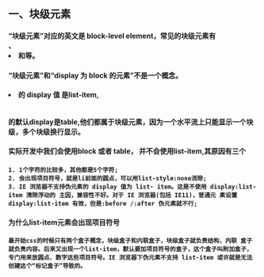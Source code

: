 ## 一、块级元素
      
#### “块级元素”对应的英文是 block-level element，常见的块级元素有<div>、<li>和<table>等。
#### “块级元素”和“display 为 block 的元素”不是一个概念。
#### <li>的 display 值 是list-item,<table>的默认display是table,他们都属于块级元素，因为一个水平流上只能显示一个块级，多个块级换行显示。

#### 实际开发中我们会使用block 或者 table， 并不会使用list-item,其原因有三个
    1. 1个字符的比较多，其他都是5个字符;
    2. 会出现项目符号，就是li前面的圆点，可以用list-style:none消除;
    3. IE 浏览器不支持伪元素的 display 值为 list- item。这是不使用 display:list-item 清除浮动的 主因，兼容性不好。对于 IE 浏览器(包括 IE11)，普通元 素设置 display:list-item 有效，但是:before /:after 伪元素就不行;
      
#### 为什么list-item元素会出现项目符号
    最开始css的时候只有两个盒子概念，块级盒子和内联盒子，块级盒子就负责结构，内联 盒子就负责内容。后来又出现一个list-item，默认要加项目符号的盒子，这个盒子叫附加盒子，专门用来放圆点、数字这些项目符号。IE 浏览器下伪元素不支持 list-item 或许就是无法创建这个“标记盒子”导致的。
        
      

